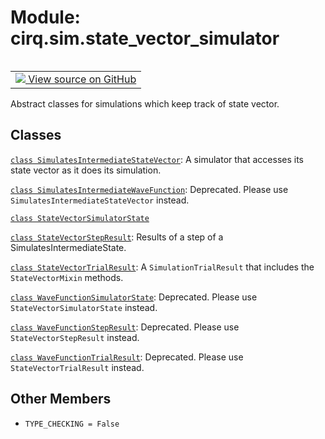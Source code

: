 <div itemscope itemtype="http://developers.google.com/ReferenceObject">
<meta itemprop="name" content="cirq.sim.state_vector_simulator" />
<meta itemprop="path" content="Stable" />
<meta itemprop="property" content="TYPE_CHECKING"/>
</div>

# Module: cirq.sim.state_vector_simulator

<!-- Insert buttons and diff -->

<table class="tfo-notebook-buttons tfo-api" align="left">

<td>
  <a target="_blank" href="https://github.com/quantumlib/cirq/tree/master/cirq/sim/state_vector_simulator.py">
    <img src="https://www.tensorflow.org/images/GitHub-Mark-32px.png" />
    View source on GitHub
  </a>
</td>
</table>



Abstract classes for simulations which keep track of state vector.



## Classes

[`class SimulatesIntermediateStateVector`](../../cirq/sim/SimulatesIntermediateStateVector.md): A simulator that accesses its state vector as it does its simulation.

[`class SimulatesIntermediateWaveFunction`](../../cirq/sim/SimulatesIntermediateWaveFunction.md): Deprecated. Please use `SimulatesIntermediateStateVector` instead.

[`class StateVectorSimulatorState`](../../cirq/sim/StateVectorSimulatorState.md)

[`class StateVectorStepResult`](../../cirq/sim/StateVectorStepResult.md): Results of a step of a SimulatesIntermediateState.

[`class StateVectorTrialResult`](../../cirq/sim/StateVectorTrialResult.md): A `SimulationTrialResult` that includes the `StateVectorMixin` methods.

[`class WaveFunctionSimulatorState`](../../cirq/sim/WaveFunctionSimulatorState.md): Deprecated. Please use `StateVectorSimulatorState` instead.

[`class WaveFunctionStepResult`](../../cirq/sim/WaveFunctionStepResult.md): Deprecated. Please use `StateVectorStepResult` instead.

[`class WaveFunctionTrialResult`](../../cirq/sim/WaveFunctionTrialResult.md): Deprecated. Please use `StateVectorTrialResult` instead.

## Other Members

* `TYPE_CHECKING = False` <a id="TYPE_CHECKING"></a>
